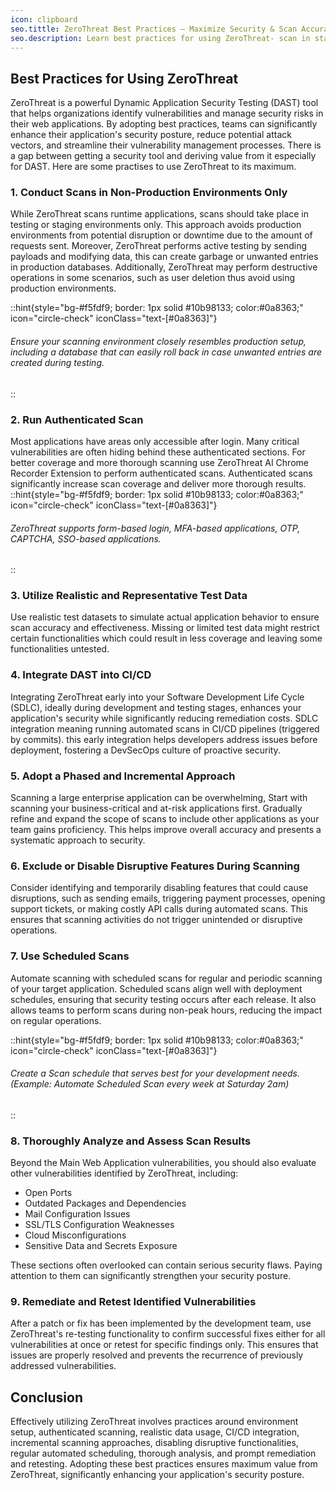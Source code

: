 ```yaml
---
icon: clipboard
seo.tittle: ZeroThreat Best Practices – Maximize Security & Scan Accuracy
seo.description: Learn best practices for using ZeroThreat- scan in staging, enable authenticated scans, use realistic data, schedule scans, remediate and retest for solid AppSec.
---
```



## Best Practices for Using ZeroThreat

ZeroThreat is a powerful Dynamic Application Security Testing (DAST) tool that helps organizations identify vulnerabilities and manage security risks in their web applications. By adopting best practices, teams can significantly enhance their application's security posture, reduce potential attack vectors, and streamline their vulnerability management processes. There is a gap between getting a security tool and deriving value from it especially for DAST. Here are some practises to use ZeroThreat to its maximum.

### 1. **Conduct Scans in Non-Production Environments Only**

While ZeroThreat scans runtime applications, scans should take place in testing or staging environments only. This approach avoids production environments from potential disruption or downtime due to the amount of requests sent. Moreover, ZeroThreat performs active testing by sending payloads and modifying data, this can create garbage or unwanted entries in production databases. Additionally, ZeroThreat may perform destructive operations in some scenarios, such as user deletion thus avoid using production environments.

::hint{style="bg-#f5fdf9; border: 1px solid #10b98133; color:#0a8363;" icon="circle-check" iconClass="text-[#0a8363]"}
###### Ensure your scanning environment closely resembles production setup, including a database that can easily roll back in case unwanted entries are created during testing.
::

### 2. **Run Authenticated Scan**&#x20;

Most applications have areas only accessible after login. Many critical vulnerabilities are often hiding behind these authenticated sections. For better coverage and more thorough scanning use ZeroThreat AI Chrome Recorder Extension to perform authenticated scans. Authenticated scans significantly increase scan coverage and deliver more thorough results.
::hint{style="bg-#f5fdf9; border: 1px solid #10b98133; color:#0a8363;" icon="circle-check" iconClass="text-[#0a8363]"}
###### ZeroThreat supports form-based login, MFA-based applications, OTP, CAPTCHA, SSO-based applications. &#x20;
::
### 3. **Utilize Realistic and Representative Test Data**

Use realistic test datasets to simulate actual application behavior to ensure scan accuracy and effectiveness. Missing or limited test data might restrict certain functionalities which could result in less coverage and leaving some functionalities untested.

### 4. **Integrate DAST into CI/CD**

Integrating ZeroThreat early into your Software Development Life Cycle (SDLC), ideally during development and testing stages, enhances your application's security while significantly reducing remediation costs. SDLC integration meaning running automated scans in CI/CD pipelines (triggered by commits). this early integration helps developers address issues before deployment, fostering a DevSecOps culture of proactive security.

### 5. **Adopt a Phased and Incremental Approach**

Scanning a large enterprise application can be overwhelming, Start with scanning your business-critical and at-risk applications first. Gradually refine and expand the scope of scans to include other applications as your team gains proficiency. This helps improve overall accuracy and presents a systematic approach to security.

### 6. **Exclude or Disable Disruptive Features During Scanning**

Consider identifying and temporarily disabling features that could cause disruptions, such as sending emails, triggering payment processes, opening support tickets, or making costly API calls during automated scans. This ensures that scanning activities do not trigger unintended or disruptive operations.

### 7. **Use Scheduled Scans**

Automate scanning with scheduled scans for regular and periodic scanning of your target application. Scheduled scans align well with deployment schedules, ensuring that security testing occurs after each release. It also allows teams to perform scans during non-peak hours, reducing the impact on regular operations.

::hint{style="bg-#f5fdf9; border: 1px solid #10b98133; color:#0a8363;" icon="circle-check" iconClass="text-[#0a8363]"}
###### Create a Scan schedule that serves best for your development needs. (Example: Automate Scheduled Scan every week at Saturday 2am)
::

### 8. **Thoroughly Analyze and Assess Scan Results**

Beyond the Main Web Application vulnerabilities, you should also evaluate other vulnerabilities identified by ZeroThreat, including:

* Open Ports
* Outdated Packages and Dependencies
* Mail Configuration Issues
* SSL/TLS Configuration Weaknesses
* Cloud Misconfigurations
* Sensitive Data and Secrets Exposure

These sections often overlooked can contain serious security flaws. Paying attention to them can significantly strengthen your security posture.

### 9. **Remediate and Retest Identified Vulnerabilities**

After a patch or fix has been implemented by the development team, use ZeroThreat's re-testing functionality to confirm successful fixes either for all vulnerabilities at once or retest for specific findings only. This ensures that issues are properly resolved and prevents the recurrence of previously addressed vulnerabilities.

## Conclusion

Effectively utilizing ZeroThreat involves practices around environment setup, authenticated scanning, realistic data usage, CI/CD integration, incremental scanning approaches, disabling disruptive functionalities, regular automated scheduling, thorough analysis, and prompt remediation and retesting. Adopting these best practices ensures maximum value from ZeroThreat, significantly enhancing your application's security posture.